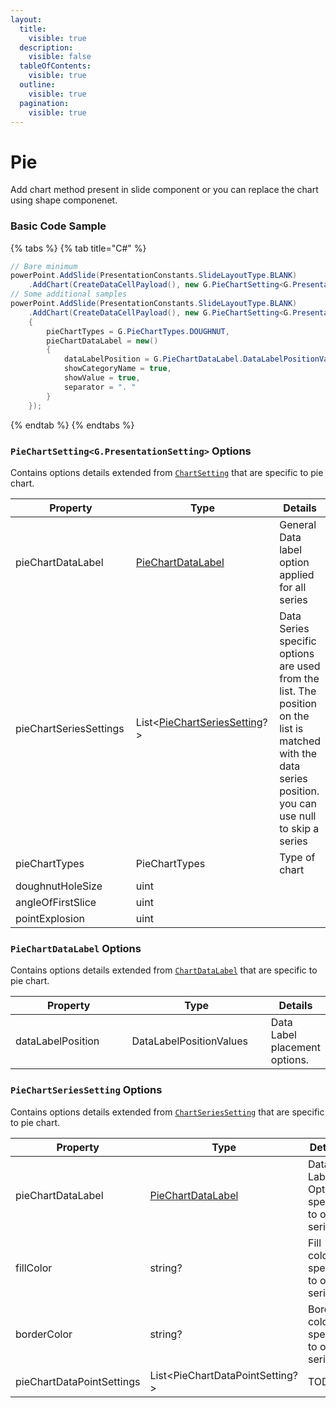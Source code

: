 ```yaml
---
layout:
  title:
    visible: true
  description:
    visible: false
  tableOfContents:
    visible: true
  outline:
    visible: true
  pagination:
    visible: true
---
```


# Pie

Add chart method present in slide component or you can replace the chart using shape componenet.

### Basic Code Sample

{% tabs %}
{% tab title="C#" %}
```csharp
// Bare minimum
powerPoint.AddSlide(PresentationConstants.SlideLayoutType.BLANK)
	.AddChart(CreateDataCellPayload(), new G.PieChartSetting<G.PresentationSetting>());
// Some additional samples
powerPoint.AddSlide(PresentationConstants.SlideLayoutType.BLANK)
	.AddChart(CreateDataCellPayload(), new G.PieChartSetting<G.PresentationSetting>()
	{
		pieChartTypes = G.PieChartTypes.DOUGHNUT,
		pieChartDataLabel = new()
		{
			dataLabelPosition = G.PieChartDataLabel.DataLabelPositionValues.SHOW,
			showCategoryName = true,
			showValue = true,
			separator = ". "
		}
	});
```
{% endtab %}
{% endtabs %}

### `PieChartSetting<G.PresentationSetting>` Options

Contains options details extended from [`ChartSetting`](./#chartsetting-options) that are specific to pie chart.

<table><thead><tr><th width="238">Property</th><th width="262">Type</th><th>Details</th></tr></thead><tbody><tr><td>pieChartDataLabel</td><td><a href="pie.md#piechartdatalabel-options">PieChartDataLabel</a></td><td>General Data label option applied for all series</td></tr><tr><td>pieChartSeriesSettings</td><td>List&#x3C;<a href="pie.md#piechartseriessetting-options">PieChartSeriesSetting</a>?></td><td>Data Series specific options are used from the list. The position on the list is matched with the data series position. you can use null to skip a series</td></tr><tr><td>pieChartTypes</td><td>PieChartTypes</td><td>Type of chart</td></tr><tr><td>doughnutHoleSize</td><td>uint</td><td></td></tr><tr><td>angleOfFirstSlice</td><td>uint</td><td></td></tr><tr><td>pointExplosion</td><td>uint</td><td></td></tr></tbody></table>

### `PieChartDataLabel` Options

Contains options details extended from [`ChartDataLabel`](./#chartdatalabel-options) that are specific to pie chart.

<table><thead><tr><th width="194">Property</th><th width="220">Type</th><th>Details</th></tr></thead><tbody><tr><td>dataLabelPosition</td><td>DataLabelPositionValues</td><td>Data Label placement options.</td></tr></tbody></table>

### `PieChartSeriesSetting` Options

Contains options details extended from [`ChartSeriesSetting`](./#chartseriessetting-options) that are specific to pie chart.

<table><thead><tr><th width="206">Property</th><th width="188">Type</th><th>Details</th></tr></thead><tbody><tr><td>pieChartDataLabel</td><td><a href="pie.md#piechartdatalabel-options">PieChartDataLabel</a></td><td>Data Label Option specific to one series</td></tr><tr><td>fillColor</td><td>string?</td><td>Fill color specific to one series</td></tr><tr><td>borderColor</td><td>string?</td><td>Border color specific to one series</td></tr><tr><td>pieChartDataPointSettings</td><td>List&#x3C;PieChartDataPointSetting?></td><td>TODO</td></tr></tbody></table>
